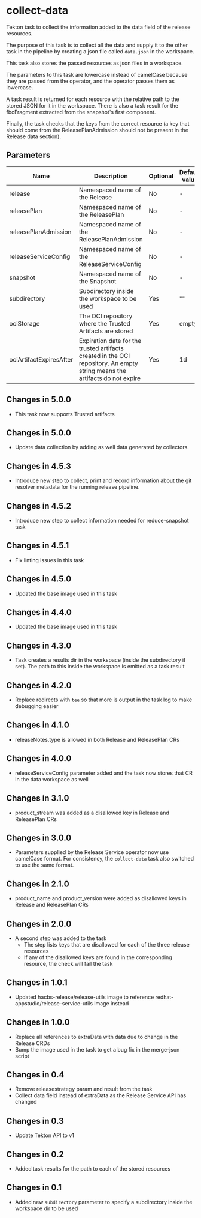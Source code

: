 # collect-data

Tekton task to collect the information added to the data field of the release resources.

The purpose of this task is to collect all the data and supply it to the other task in the pipeline by creating
a json file called `data.json` in the workspace.

This task also stores the passed resources as json files in a workspace.

The parameters to this task are lowercase instead of camelCase because they are passed from the operator, and the
operator passes them as lowercase.

A task result is returned for each resource with the relative path to the stored JSON for it in the workspace. There is
also a task result for the fbcFragment extracted from the snapshot's first component.

Finally, the task checks that the keys from the correct resource (a key that should come from the ReleasePlanAdmission
should not be present in the Release data section).

## Parameters

| Name                    | Description                                                                                                                 | Optional | Default value |
|-------------------------|-----------------------------------------------------------------------------------------------------------------------------|----------|---------------|
| release                 | Namespaced name of the Release                                                                                              | No       | -             |
| releasePlan             | Namespaced name of the ReleasePlan                                                                                          | No       | -             |
| releasePlanAdmission    | Namespaced name of the ReleasePlanAdmission                                                                                 | No       | -             |
| releaseServiceConfig    | Namespaced name of the ReleaseServiceConfig                                                                                 | No       | -             |
| snapshot                | Namespaced name of the Snapshot                                                                                             | No       | -             |
| subdirectory            | Subdirectory inside the workspace to be used                                                                                | Yes      | ""            |
| ociStorage              | The OCI repository where the Trusted Artifacts are stored                                                                   | Yes      | empty         |
| ociArtifactExpiresAfter | Expiration date for the trusted artifacts created in the OCI repository. An empty string means the artifacts do not expire  | Yes      | 1d            |

## Changes in 5.0.0
* This task now supports Trusted artifacts

## Changes in 5.0.0
* Update data collection by adding as well data generated by collectors.

## Changes in 4.5.3
* Introduce new step to collect, print and record information about the git resolver metadata for the
  running release pipeline.

## Changes in 4.5.2
* Introduce new step to collect information needed for reduce-snapshot task

## Changes in 4.5.1
  * Fix linting issues in this task

## Changes in 4.5.0
  * Updated the base image used in this task

## Changes in 4.4.0
  * Updated the base image used in this task

## Changes in 4.3.0
  * Task creates a results dir in the workspace (inside the subdirectory if set). The path to this
    inside the workspace is emitted as a task result

## Changes in 4.2.0
  * Replace redirects with `tee` so that more is output in the task log to make debugging easier

## Changes in 4.1.0
  * releaseNotes.type is allowed in both Release and ReleasePlan CRs

## Changes in 4.0.0
  * releaseServiceConfig parameter added and the task now stores that CR in the data workspace as well

## Changes in 3.1.0
  * product_stream was added as a disallowed key in Release and ReleasePlan CRs

## Changes in 3.0.0
  * Parameters supplied by the Release Service operator now use camelCase format. For consistency, the `collect-data`
    task also switched to use the same format.

## Changes in 2.1.0
  * product_name and product_version were added as disallowed keys in Release and ReleasePlan CRs

## Changes in 2.0.0
  * A second step was added to the task
    * The step lists keys that are disallowed for each of the three release resources
    * If any of the disallowed keys are found in the corresponding resource, the check will fail the task

## Changes in 1.0.1
  * Updated hacbs-release/release-utils image to reference redhat-appstudio/release-service-utils image instead

## Changes in 1.0.0
  * Replace all references to extraData with data due to change in the Release CRDs
  * Bump the image used in the task to get a bug fix in the merge-json script

## Changes in 0.4
  * Remove releasestrategy param and result from the task
  * Collect data field instead of extraData as the Release Service API has changed

## Changes in 0.3
  * Update Tekton API to v1

## Changes in 0.2
  * Added task results for the path to each of the stored resources

## Changes in 0.1
  * Added new `subdirectory` parameter to specify a subdirectory inside the workspace dir to be used
